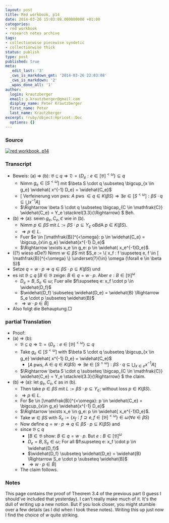 ```yaml
---
layout: post
title: Red workbook, p14
date: 2014-03-26 15:03:08.000000000 +01:00
categories:
- red workbook
- research notes archive
tags:
- collectionwise piecewise syndetic
- collectionwise thick
status: publish
type: post
published: true
meta:
  _edit_last: '3'
  _cws_is_markdown_gmt: '2014-03-26 22:03:08'
  _cws_is_markdown: '2'
  _wpas_done_all: '1'
author:
  login: krautzberger
  email: p.krautzberger@gmail.com
  display_name: Peter Krautzberger
  first_name: Peter
  last_name: Krautzberger
excerpt: !ruby/object:Hpricot::Doc
  options: {}
---
```


### Source

[![red workbook, p14](assets/2014-03-25-10.27.44_cropped-749x1024.jpg)](http://boolesrings.org/krautzberger/files/2014/03/2014-03-25-10.27.44_cropped.jpg)

### Transcript

*   Beweis: (a) => (b): $\mathfrak{B} \subseteq q \Rightarrow \mathfrak{D} = \{ D_e : e \in [ \mathfrak{B} ]^{< \omega} \} \subseteq q$
    *   Nimm $g_e \in [S^{< \omega}]$ mit $\beta S \cdot q \subseteq \bigcup_{x \in g_e} \widehat{ x^{-1} D_e} = \widehat{C_e}$
    *   [ Verfeinerung von pws: $A$ pws $\in q \in K(\beta S) \Rightarrow \exists e \in [S^{<\omega}]: \beta S \cdot q \subseteq \bigcup x^{-1} A$]
    *   $\Rightarrow \beta S \cdot q \subseteq \bigcap_{C \in \mathfrak{C}} \widehat{C_e} = Y_e \stackrel{3.3}{\Rightarrow} $ Beh.
*   (b) => (a): seien $g_e, C_e, \mathfrak{C}$ wie in (b).
    *   Nimm $p \in \beta S$ mit $L := \beta S \cdot p \subseteq Y_{\mathfrak{C}}$ oBdA $p\in K(\beta S)$.
    *   $\Rightarrow p\in L$.
    *   Fuer $e \in [\mathfrak{B}]^{<\omega}: p \in \widehat{C_e} = \bigcup_{x\in g_e} \widehat{x^{-1} D_e}$
    *   $\Rightarrow \exists x_e \in g_e: p \in \widehat{ x_e^{-1}D_e}$.
*   ((?) wieso eDe?) Nimm $w\in \beta S$ mit $S_e := \{ x_f : f \supseteq e, f \in [ \mathfrak{B}]^{<\omega} \} \underset{?}{\in} \omega (\forall e \in \beta S)$
*   Setze $q = w \cdot p \Rightarrow q \in \beta S \cdot p \subseteq K(\beta S)$ und
*   es ist $\mathfrak{B} \subseteq q$ [$B\in \mathfrak{B}$ zeige: $B\in q = w\cdot p$. Aber $e:{B} \in [\mathfrak{B}]^{\omega}$
    *   $D_e = B, S_e \in \omega$; Fuer alle $f\supseteq e: x_f \cdot p \in \widehat{D_f}$
    *   $\widehat{D_f} \subseteq \widehat{D_e} = \widehat{B} \Rightarrow S_e \cdot p \subseteq \widehat{B}$
    *   $\Rightarrow w \cdot p \in \widehat{B}$]
*   Also folgt die Behauptung.□

### partial Translation

*   Proof:
*   (a) => (b):
    *   $\mathfrak{B} \subseteq q \Rightarrow \mathfrak{D} = \{ D_e : e \in [ \mathfrak{B} ]^{< \omega} \} \subseteq q$
    *   Take $g_e \in [S^{< \omega}]$ with $\beta S \cdot q \subseteq \bigcup_{x \in g_e} \widehat{ x^{-1} D_e} = \widehat{C_e}$
        *   [$A$ pws, $A \in q \in K(\beta S) \Rightarrow \exists e \in [S^{<\omega}]: \beta S \cdot q \subseteq \bigcup_{x\in e} x^{-1} A$]
    *   $\Rightarrow \beta S \cdot q \subseteq \bigcap_{C \in \mathfrak{C}} \widehat{C_e} = Y_e \stackrel{3.3}{\Rightarrow} $ the claim.
*   (b) => (a): let $g_e, C_e, \mathfrak{C}$ as in (b).
    *   Then take $p \in \beta S$ mit $L := \beta S \cdot p \subseteq Y_{\mathfrak{C}}$; without loss $p\in K(\beta S)$.
    *   $\Rightarrow p\in L$.
    *   For $e \in [\mathfrak{B}]^{<\omega}: p \in \widehat{C_e} = \bigcup_{x\in g_e} \widehat{x^{-1} D_e}$
    *   $\Rightarrow \exists x_e \in g_e: p \in \widehat{ x_e^{-1}D_e}$.
    *   Take $w\in \beta S$ with $S_e := \{ x_f : f \supseteq e, f \in [ \mathfrak{B}]^{<\omega} \} \in \omega (\forall e \in \beta S)$
    *   Now define $q = w \cdot p \Rightarrow q \in \beta S \cdot p \subseteq K(\beta S)$ and
    *   since $\mathfrak{B} \subseteq q$
        *   [$B\in \mathfrak{B}$ show: $B\in q = w\cdot p$. But $e:{B} \in [\mathfrak{B}]^{\omega}$
        *   $D_e = B, S_e \in \omega$; For all $f\supseteq e: x_f \cdot p \in \widehat{D_f}$
        *   $\widehat{D_f} \subseteq \widehat{D_e} = \widehat{B} \Rightarrow S_e \cdot p \subseteq \widehat{B}$
        *   $\Rightarrow w \cdot p \in \widehat{B}$]
    *   The claim follows.

### Notes

This page contains the proof of Theorem 3.4 of the previous part (I guess I should've included that yesterday). I can't really make much of it. It's the dull of writing up a new notion. But if you look closer, you might stumble over a few details (as I did when I took these notes). Writing this up just now I find the choice of $w$ quite striking.